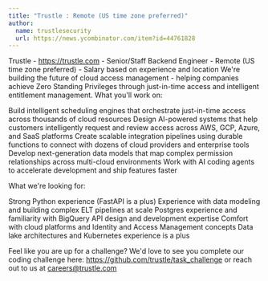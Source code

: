 ```yaml
---
title: "Trustle : Remote (US time zone preferred)"
author:
  name: trustlesecurity
  url: https://news.ycombinator.com/item?id=44761828
---
```

Trustle - <a href="https:&#x2F;&#x2F;trustle.com" rel="nofollow">https:&#x2F;&#x2F;trustle.com</a> - Senior&#x2F;Staff Backend Engineer - Remote (US time zone preferred) - Salary based on experience and location 
We&#x27;re building the future of cloud access management - helping companies achieve Zero Standing Privileges through just-in-time access and intelligent entitlement management.
What you&#x27;ll work on:

Build intelligent scheduling engines that orchestrate just-in-time access across thousands of cloud resources
Design AI-powered systems that help customers intelligently request and review access across AWS, GCP, Azure, and SaaS platforms
Create scalable integration pipelines using durable functions to connect with dozens of cloud providers and enterprise tools
Develop next-generation data models that map complex permission relationships across multi-cloud environments
Work with AI coding agents to accelerate development and ship features faster

What we&#x27;re looking for:

Strong Python experience (FastAPI is a plus)
Experience with data modeling and building complex ELT pipelines at scale
Postgres experience and familiarity with BigQuery
API design and development expertise
Comfort with cloud platforms and Identity and Access Management concepts
Data lake architectures and Kubernetes experience is a plus

Feel like you are up for a challenge? We&#x27;d love to see you complete our coding challenge here: <a href="https:&#x2F;&#x2F;github.com&#x2F;trustle&#x2F;task_challenge">https:&#x2F;&#x2F;github.com&#x2F;trustle&#x2F;task_challenge</a>
or reach out to us at careers@trustle.com
<JobApplication />
